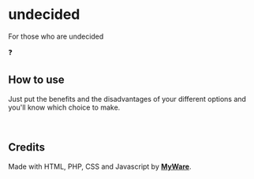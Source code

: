 # undecided

For those who are undecided

❓

How to use
---------------------------

Just put the benefits and the disadvantages of your different options and you'll know which choice to make.

<br>

Credits
---------------------------

Made with HTML, PHP, CSS and Javascript by <a href="https://myware386.github.io/myware-website/">**MyWare**</a>.
